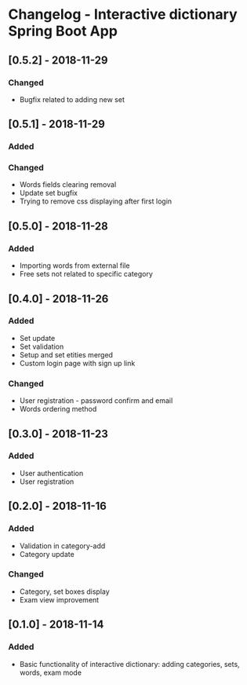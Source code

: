 # Changelog - Interactive dictionary Spring Boot App

## [0.5.2] - 2018-11-29

### Changed
- Bugfix related to adding new set

## [0.5.1] - 2018-11-29

### Added

### Changed
- Words fields clearing removal
- Update set bugfix
- Trying to remove css displaying after first login

## [0.5.0] - 2018-11-28

### Added
- Importing words from external file
- Free sets not related to specific category

## [0.4.0] - 2018-11-26

### Added
- Set update
- Set validation
- Setup and set etities merged
- Custom login page with sign up link

### Changed
- User registration - password confirm and email
- Words ordering method

## [0.3.0] - 2018-11-23

### Added
- User authentication
- User registration

## [0.2.0] - 2018-11-16

### Added
- Validation in category-add
- Category update

### Changed
- Category, set boxes display
- Exam view improvement

## [0.1.0] - 2018-11-14

### Added
- Basic functionality of interactive dictionary: adding categories, sets, words, exam mode